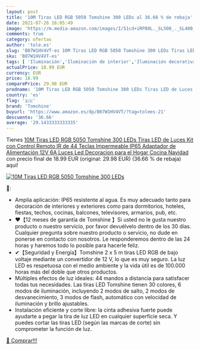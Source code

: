 ```yaml
---
layout: post
title: '10M Tiras LED RGB 5050 Tomshine 300 LEDs al 36.66 % de rebaja'
date: 2021-07-26 16:05:49
image: 'https://m.media-amazon.com/images/I/51cd+iRP80L._SL500_._SL400_.jpg'
comments: true
category: ofertas
author: 'tole.es'
slug: 'B07W1HV4VT-es 10M Tiras LED RGB 5050 Tomshine 300 LEDs Tiras LED de...'
sku: 'B07W1HV4VT-es'
tags: [ 'Iluminación','Iluminación de interior','Iluminación decorativa y para usos específicos de interior','Tiras LED de interior','navidad','tomshine', ]
actualPrice: 18.99 EUR
currency: EUR
price: 18.99
comparePrice: 29.98 EUR
prodname: '10M Tiras LED RGB 5050 Tomshine 300 LEDs Tiras LED de Luces Kit con Control Remoto IR de 44 Teclas Impermeable IP65 Adaptador de Alimentación 12V 6A Luces Led Decoracion para el Hogar Cocina Navidad'
country: 'es'
flag: '🇪🇸'
brand: 'Tomshine'
buyurl: 'https://www.amazon.es/dp/B07W1HV4VT/?tag=tolees-21'
descuento: '36.66'
average: '29.1433333333335'
---
```


Tienes [10M Tiras LED RGB 5050 Tomshine 300 LEDs Tiras LED de Luces Kit con Control Remoto IR de 44 Teclas Impermeable IP65 Adaptador de Alimentación 12V 6A Luces Led Decoracion para el Hogar Cocina Navidad](https://www.amazon.es/dp/B07W1HV4VT/?tag=tolees-21) con precio final de  18.99 EUR (original: 29.98 EUR) (36.66 %  de rebaja) aqui!

[![10M Tiras LED RGB 5050 Tomshine 300 LEDs](https://m.media-amazon.com/images/I/51cd+iRP80L._SL500_._SL400_.jpg)](https://www.amazon.es/dp/B07W1HV4VT/?tag=tolees-21)

🔎:

- Amplia aplicación: IP65 resistente al agua. Es muy adecuado tanto para decoración de interiores y exteriores como para dormitorios, hoteles, fiestas, techos, cocinas, balcones, televisores, armarios, pub, etc.
- ❤【12 meses de garantía de Tomshine 】Si usted no le gusta nuestro producto o nuestro servicio, por favor devuélvelo dentro de los 30 días. Cualquier pregunta sobre nuestro producto o servicio, no dude en ponerse en contacto con nosotros. Le responderemos dentro de las 24 horas y haremos todo lo posible para hacerle feliz.
- ✔【Seguridad y Energía】Tomshine 2 x 5 m tiras LED RGB de bajo voltaje mediante un convertidor de 12 V, lo que es muy seguro. La luz LED es respetuosa con el medio ambiente y la vida útil es de 100.000 horas más del doble que otros productos.
- Múltiples efectos de luz ideales: 44 mandos a distancia para satisfacer todas tus necesidades. Las tiras LED Tomshine tienen 30 colores, 6 modos de iluminación, incluyendo 2 modos de salto, 2 modos de desvanecimiento, 3 modos de flash, automático con velocidad de iluminación y brillo ajustables.
- Instalación eficiente y corte libre: la cinta adhesiva fuerte puede ayudarte a pegar la tira de luz LED en cualquier superficie seca. Y puedes cortar las tiras LED (según las marcas de corte) sin comprometer la función de luz.

[🛒 Comprar!!!](https://www.amazon.es/dp/B07W1HV4VT/?tag=tolees-21)
